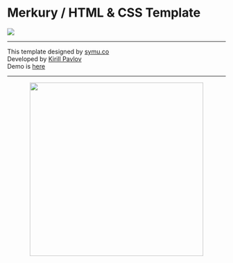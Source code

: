 # Merkury / HTML &amp; CSS Template
<img src="https://pavz.ru/demo/images/mockup.jpg" />

<hr>
This template designed by <a href="https://symu.co/freebies/templates-4/merkury-psd-template/">symu.co</a> <br>
Developed by <a href="http://pavz.ru">Kirill Pavlov</a> <br>
Demo is <a href="http://pavz.ru/demo/merkury">here</a>
<hr>

<p align="center"><img width="400" src="https://pavz.ru/demo/images/bootstrap.jpg" /></p>
